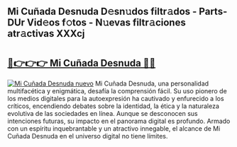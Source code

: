 ## Mi Cuñada Desnuda D𝚎sn𝚞dos filtr𝚊dos - Parts-DUr Vid𝚎os f𝚘tos - N𝚞evas filtr𝚊ciones atr𝚊ctivas XXXcj

# <h2><a href="http://mbe6ug.tromn.icu/?c=Mi+Cu%c3%b1ada+Desnuda">🔗👉👉👉 Mi Cuñada Desnuda 🔗🔗</a></h2>

[![Mi Cuñada Desnuda nuevo](https://i.imgur.com/pEAQMta.gif)](http://mbe6ug.tromn.icu/?c=Mi+Cu%c3%b1ada+Desnuda)
Mi Cuñada Desnuda, una personalidad multifacética y enigmática, desafía la comprensión fácil. Su uso pionero de los medios digitales para la autoexpresión ha cautivado y enfurecido a los críticos, encendiendo debates sobre la identidad, la ética y la naturaleza evolutiva de las sociedades en línea. Aunque se desconocen sus intenciones futuras, su impacto en el panorama digital es profundo. Armado con un espíritu inquebrantable y un atractivo innegable, el alcance de Mi Cuñada Desnuda en el universo digital no tiene límites.
